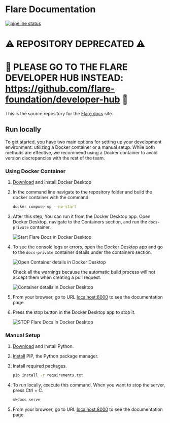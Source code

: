 # Flare Documentation

[![pipeline status](https://gitlab.com/flarenetwork/docs-team/docs/badges/main/pipeline.svg)](https://gitlab.com/flarenetwork/docs-team/docs/-/commits/main)

# ⚠️ REPOSITORY DEPRECATED ⚠️
# 🚨 PLEASE GO TO THE FLARE DEVELOPER HUB INSTEAD: https://github.com/flare-foundation/developer-hub 🚨

This is the source repository for the [Flare docs](https://docs.flare.network/) site.

## Run locally

To get started, you have two main options for setting up your development environment: utilizing a Docker container or a manual setup. While both methods are effective, we recommend using a Docker container to avoid version discrepancies with the rest of the team.

### Using Docker Container

1. [Download](https://www.docker.com/products/docker-desktop/) and install Docker Desktop

2. In the command line navigate to the repository folder and build the docker container with the command:

   ```bash
   docker compose up --no-start
   ```

3. After this step, You can run it from the Docker Desktop app. Open Docker Desktop, navigate to the Containers section, and run the `docs-private` container.

   ![Start Flare Docs in Docker Desktop](/readme/docker-desktop-start.png)

4. To see the console logs or errors, open the Docker Desktop app and go to the `docs-private` container details under the containers section.

   ![Open Container details in Docker Desktop](/readme/docker-desktop-open-container.png)

   Check all the warnings because the automatic build process will not accept them when creating a pull request.

   ![Container details in Docker Desktop](/readme/docker-desktop-container-details.png)

5. From your browser, go to URL [localhost:8000](http://localhost:8000/) to see the documentation page.

6. Press the stop button in the Docker Desktop app to stop it.

   ![STOP Flare Docs in Docker Desktop](/readme/docker-desktop-stop.png)

### Manual Setup

1. [Download](https://www.python.org/downloads/) and install Python.

2. [Install](https://pip.pypa.io/en/stable/installation/) PIP, the Python package manager.

3. Install required packages.

   ```bash
   pip install -r requirements.txt
   ```

4. To run locally, execute this command. When you want to stop the server, press Ctrl + C.

   ```bash
   mkdocs serve
   ```

5. From your browser, go to URL [localhost:8000](http://localhost:8000/) to see the documentation page.